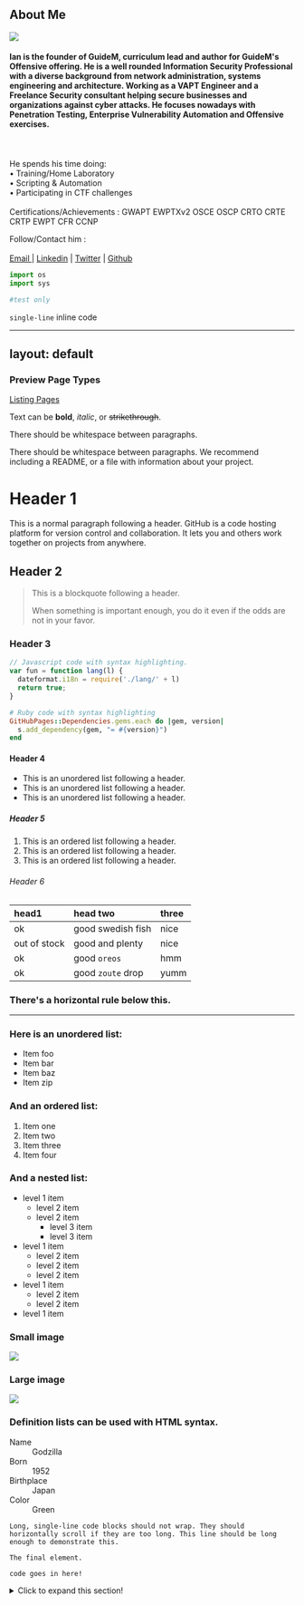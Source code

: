 
## About Me
<img src="{{ site.baseurl }}/assets/rev.gif">

#### Ian is the founder of GuideM, curriculum lead and author for GuideM's Offensive offering. He is a well rounded Information Security Professional with a diverse background from network administration, systems engineering and architecture. Working as a VAPT Engineer and a Freelance Security consultant helping secure businesses and organizations against cyber attacks. He focuses nowadays with Penetration Testing, Enterprise Vulnerability Automation and Offensive exercises.
<br>
 <br>
He spends his time doing: <br>
•  Training/Home Laboratory <br>
•  Scripting & Automation <br>
•  Participating in CTF challenges <br>
  <br>
Certifications/Achievements : GWAPT EWPTXv2 OSCE OSCP CRTO CRTE CRTP EWPT CFR CCNP


Follow/Contact him :<br><br>
<a href = "mailto: ian.secretario@guidem.ph">Email </a> |
<a href="https://www.linkedin.com/in/markchristiansecretario/">Linkedin</a> |
<a href="https://twitter.com/iansecretario_/">Twitter</a> |
<a href="https://github.com/iansecretario">Github</a>




```python
import os 
import sys

#test only

```

`single-line` inline code

---
layout: default
---

### Preview Page Types
[Listing Pages](samples/listings-page)

Text can be **bold**, _italic_, or ~~strikethrough~~.

There should be whitespace between paragraphs.

There should be whitespace between paragraphs. We recommend including a README, or a file with information about your project.

# [](#header-1)Header 1

This is a normal paragraph following a header. GitHub is a code hosting platform for version control and collaboration. It lets you and others work together on projects from anywhere.

## [](#header-2)Header 2

> This is a blockquote following a header.
>
> When something is important enough, you do it even if the odds are not in your favor.

### [](#header-3)Header 3

```js
// Javascript code with syntax highlighting.
var fun = function lang(l) {
  dateformat.i18n = require('./lang/' + l)
  return true;
}
```

```ruby
# Ruby code with syntax highlighting
GitHubPages::Dependencies.gems.each do |gem, version|
  s.add_dependency(gem, "= #{version}")
end
```

#### [](#header-4)Header 4

*   This is an unordered list following a header.
*   This is an unordered list following a header.
*   This is an unordered list following a header.

##### [](#header-5)Header 5

1.  This is an ordered list following a header.
2.  This is an ordered list following a header.
3.  This is an ordered list following a header.

###### [](#header-6)Header 6

| head1        | head two          | three |
|:-------------|:------------------|:------|
| ok           | good swedish fish | nice  |
| out of stock | good and plenty   | nice  |
| ok           | good `oreos`      | hmm   |
| ok           | good `zoute` drop | yumm  |

### There's a horizontal rule below this.

* * *

### Here is an unordered list:

*   Item foo
*   Item bar
*   Item baz
*   Item zip

### And an ordered list:

1.  Item one
1.  Item two
1.  Item three
1.  Item four

### And a nested list:

- level 1 item
  - level 2 item
  - level 2 item
    - level 3 item
    - level 3 item
- level 1 item
  - level 2 item
  - level 2 item
  - level 2 item
- level 1 item
  - level 2 item
  - level 2 item
- level 1 item

### Small image

![](https://assets-cdn.github.com/images/icons/emoji/octocat.png)

### Large image

![](https://guides.github.com/activities/hello-world/branching.png)


### Definition lists can be used with HTML syntax.

<dl>
<dt>Name</dt>
<dd>Godzilla</dd>
<dt>Born</dt>
<dd>1952</dd>
<dt>Birthplace</dt>
<dd>Japan</dd>
<dt>Color</dt>
<dd>Green</dd>
</dl>

```
Long, single-line code blocks should not wrap. They should horizontally scroll if they are too long. This line should be long enough to demonstrate this.
```

```
The final element.
```
```
code goes in here!
```

  <!-- Include Clipboardjs -->
  <script src="clipboard.min.js"></script>

  <!-- Include modifications  -->
  <script src="copy.js"></script>
<details>
  <summary>Click to expand this section!</summary>
  <h5>A nice Javascript pitfall!</h5>

  ```javascript
  console.log(['1', '7', '11'].map(parseInt));
  ```
</details>